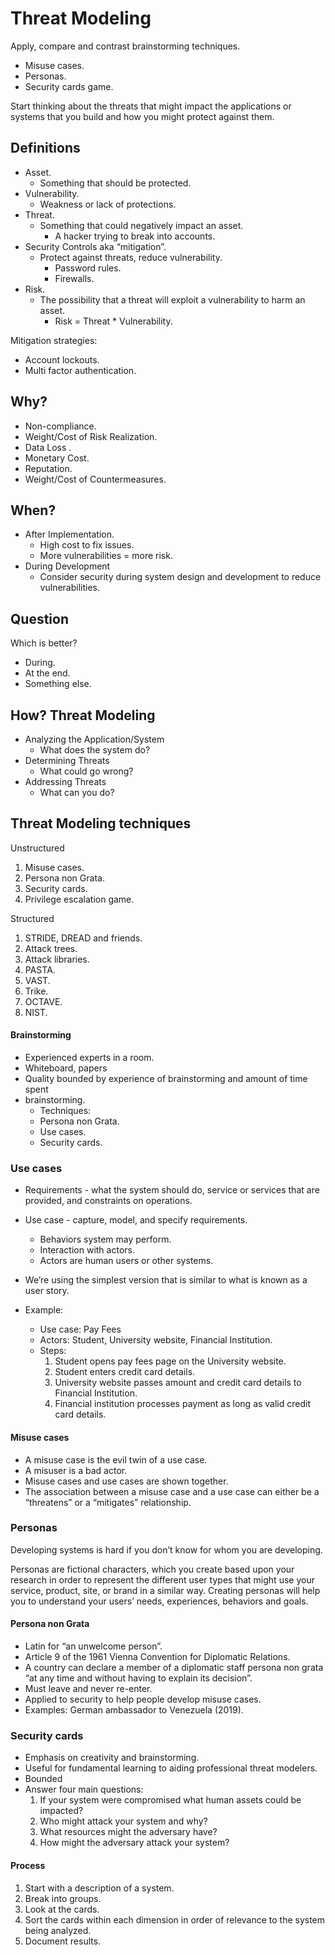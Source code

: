 # Threat Modeling

Apply, compare and contrast brainstorming techniques.
- Misuse cases.
- Personas.
- Security cards game.

Start thinking about the threats that might impact the applications or systems
that you build and how you might protect against them.

## Definitions

- Asset.
    - Something that should be protected.
- Vulnerability.
    - Weakness or lack of protections.
- Threat.
    - Something that could negatively impact an asset.
        - A hacker trying to break into accounts.
- Security Controls aka “mitigation”.
    - Protect against threats, reduce vulnerability.
        - Password rules.
        - Firewalls.
- Risk.
    - The possibility that a threat will exploit a vulnerability to
      harm an asset.
        - Risk = Threat * Vulnerability.

Mitigation strategies:
- Account lockouts.
- Multi factor authentication.

## Why?

- Non-compliance.
- Weight/Cost of Risk Realization.
- Data Loss .
- Monetary Cost.
- Reputation.
- Weight/Cost of Countermeasures.

## When?

- After Implementation.
    - High cost to fix issues.
    - More vulnerabilities = more risk.
- During Development
    - Consider security during system design and development to reduce vulnerabilities.

## Question

Which is better?
- During.
- At the end.
- Something else.

## How? Threat Modeling

- Analyzing the Application/System
    - What does the system do?
- Determining Threats
    - What could go wrong?
- Addressing Threats
    - What can you do?

## Threat Modeling techniques

Unstructured
1. Misuse cases.
2. Persona non Grata.
3. Security cards.
4. Privilege escalation game.

Structured
1. STRIDE, DREAD and friends.
2. Attack trees.
3. Attack libraries.
4. PASTA.
5. VAST.
6. Trike.
7. OCTAVE.
8. NIST.

#### Brainstorming

- Experienced experts in a room.
- Whiteboard, papers
- Quality bounded by experience of brainstorming and amount of time spent
- brainstorming.
    - Techniques:
    - Persona non Grata.
    - Use cases.
    - Security cards.

### Use cases

- Requirements - what the system should do, service or services that are
  provided, and constraints on operations.

- Use case - capture, model, and specify requirements.
    - Behaviors system may perform.
    - Interaction with actors. 
    - Actors are human users or other systems.
- We’re using the simplest version that is similar to what is known as a
  user story.
- Example:
    - Use case: Pay Fees
    - Actors: Student, University website, Financial Institution.
    - Steps:
        1. Student opens pay fees page on the University website.
        2. Student enters credit card details.
        3. University website passes amount and credit card details
                       to Financial Institution.
        4. Financial institution processes payment as long as valid
                       credit card details.

#### Misuse cases

- A misuse case is the evil twin of a use case.
- A misuser is a bad actor.
- Misuse cases and use cases are shown together.
- The association between a misuse case and a use case can either be a
  “threatens” or a “mitigates” relationship.

### Personas

Developing systems is hard if you don’t know for whom you are developing.

Personas are fictional characters, which you create based upon your research in
order to represent the different user types that might use your service,
product, site, or brand in a similar way. Creating personas will help you to
understand your users’ needs, experiences, behaviors and goals.

#### Persona non Grata

- Latin for “an unwelcome person”.
- Article 9 of the 1961 Vienna Convention for Diplomatic Relations.
- A country can declare a member of a diplomatic staff persona non grata
  “at any time and without having to explain its decision”.
- Must leave and never re-enter.
- Applied to security to help people develop misuse cases.
- Examples: German ambassador to Venezuela (2019).

### Security cards

- Emphasis on creativity and brainstorming.
- Useful for fundamental learning to aiding professional threat modelers.
- Bounded
- Answer four main questions:
    1. If your system were compromised what human assets could be
               impacted?
    2. Who might attack your system and why?
    3. What resources might the adversary have?
    4. How might the adversary attack your system?

#### Process

1. Start with a description of a system.
2. Break into groups.
3. Look at the cards.
4. Sort the cards within each dimension in order of relevance to the system
       being analyzed.
5. Document results.

